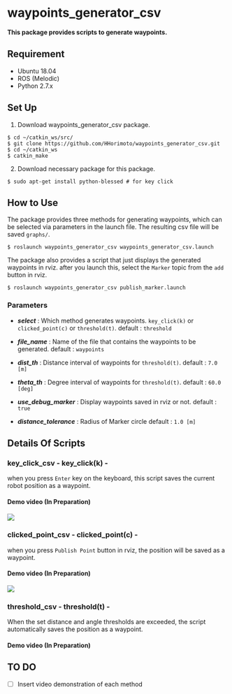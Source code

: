 # waypoints_generator_csv

**This package provides scripts to generate waypoints.**

## Requirement
+ Ubuntu 18.04
+ ROS (Melodic)
+ Python 2.7.x

## Set Up
1. Download waypoints_generator_csv package.

```shell
$ cd ~/catkin_ws/src/
$ git clone https://github.com/HHorimoto/waypoints_generator_csv.git
$ cd ~/catkin_ws
$ catkin_make
```

2. Download necessary package for this package.

```shell
$ sudo apt-get install python-blessed # for key click
```

## How to Use
The package provides three methods for generating waypoints, which can be selected via parameters in the launch file.
The resulting csv file will be saved `graphs/`.

```shell
$ roslaunch waypoints_generator_csv waypoints_generator_csv.launch
```

The package also provides a script that just displays the generated waypoints in rviz. after you launch this, select the `Marker` topic from the `add` button in rviz.

```shell
$ roslaunch waypoints_generator_csv publish_marker.launch
```

### Parameters

+ ***select*** : Which method generates waypoints. `key_click(k)` or `clicked_point(c)` or `threshold(t)`.
    default : `threshold`

+ ***file_name*** : Name of the file that contains the waypoints to be generated.
    default : `waypoints`

+ ***dist_th*** : Distance interval of waypoints for `threshold(t)`.
    default : `7.0 [m]`

+ ***theta_th*** : Degree interval of waypoints for `threshold(t)`.
    default : `60.0 [deg]`

+ ***use_debug_marker*** : Display waypoints saved in rviz or not.
    default : `true`

+ ***distance_tolerance*** : Radius of Marker circle
    default : `1.0 [m]`

## Details Of Scripts

### key_click_csv - key_click(k) -
when you press `Enter` key on the keyboard, this script saves the current robot position as a waypoint.
#### Demo video (In Preparation)
[![](https://img.youtube.com/vi/m_G_pSDUmiM/0.jpg)](https://www.youtube.com/watch?v=m_G_pSDUmiM)

### clicked_point_csv - clicked_point(c) -
when you press `Publish Point` button in rviz, the position will be saved as a waypoint.
#### Demo video (In Preparation)
[![](https://img.youtube.com/vi/qLuP5EoUV-Y/0.jpg)](https://www.youtube.com/watch?v=qLuP5EoUV-Y)

### threshold_csv - threshold(t) -
When the set distance and angle thresholds are exceeded, the script automatically saves the position as a waypoint.
#### Demo video (In Preparation)

## TO DO
- [ ] Insert video demonstration of each method